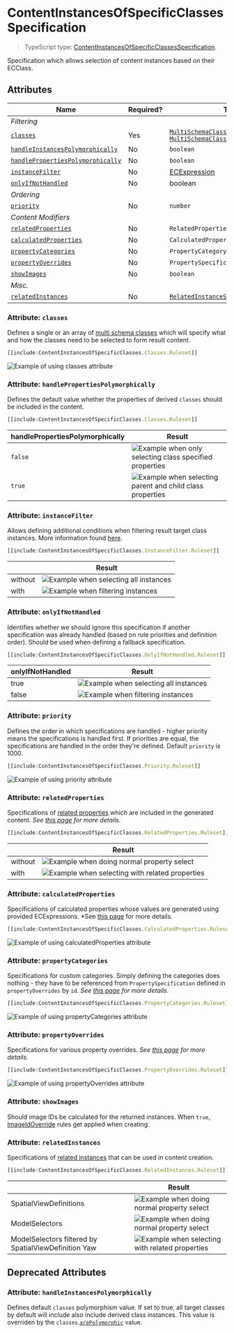 # ContentInstancesOfSpecificClasses Specification

> TypeScript type: [ContentInstancesOfSpecificClassesSpecification]($presentation-common).

Specification which allows selection of content instances based on their ECClass.

## Attributes

| Name                              | Required? | Type                                                                                                                         | Default |
| --------------------------------- | --------- | ---------------------------------------------------------------------------------------------------------------------------- | ------- |
| *Filtering*                       |
| [`classes`](#attribute-classes)                         | Yes       | [`MultiSchemaClassesSpecification \| MultiSchemaClassesSpecification[]`](../Common-Rules/MultiSchemaClassesSpecification.md) | `[]`    |
| [`handleInstancesPolymorphically`](#attribute-handleinstancespolymorphically)  | No        | `boolean`                                                                                                                    | `false` |
| [`handlePropertiesPolymorphically`](#attribute-handlepropertiespolymorphically) | No        | `boolean`                                                                                                                    | `false` |
| [`instanceFilter`](#attribute-instancefilter)                  | No        | [ECExpression](./ECExpressions.md#instance-filter)                                                                           | `""`    |
| [`onlyIfNotHandled`](#attribute-onlyifnothandled)                | No        | boolean                                                                                                                      | `false` |
| *Ordering*                        |
| [`priority`](#attribute-priority)                        | No        | `number`                                                                                                                     | `1000`  |
| *Content Modifiers*               |
| [`relatedProperties`](#attribute-relatedproperties)               | No        | `RelatedPropertiesSpecification[]`                                                                                           | `[]`    |
| [`calculatedProperties`](#attribute-calculatedproperties)            | No        | `CalculatedPropertiesSpecification[]`                                                                                        | `[]`    |
| [`propertyCategories`](#attribute-propertycategories)              | No        | `PropertyCategorySpecification[]`                                                                                            | `[]`    |
| [`propertyOverrides`](#attribute-propertyoverrides)               | No        | `PropertySpecification[]`                                                                                                    | `[]`    |
| [`showImages`](#attribute-showimages)                      | No        | `boolean`                                                                                                                    | `false` |
| *Misc.*                           |
| [`relatedInstances`](#attribute-relatedinstances)                | No        | [`RelatedInstanceSpecification[]`](../Common-Rules/RelatedInstanceSpecification.md)                                          | `[]`    |

### Attribute: `classes`

Defines a single or an array of [multi schema classes](../Common-Rules/MultiSchemaClassesSpecification.md) which will specify what and how the classes need to be selected to form result content.

```ts
[[include:ContentInstancesOfSpecificClasses.Classes.Ruleset]]
```

![Example of using classes attribute](./media/contentInstancesOfSpecificClasses-with-classes-attribute.png)

### Attribute: `handlePropertiesPolymorphically`

Defines the default value whether the properties of derived `classes` should be included in the content.

```ts
[[include:ContentInstancesOfSpecificClasses.Classes.Ruleset]]
```

  | handlePropertiesPolymorphically | Result                                                                                                                                      |
  | ------------------------------- | ------------------------------------------------------------------------------------------------------------------------------------------- |
  | `false`  | ![Example when only selecting class specified properties](./media/contentInstancesOfSpecificClasses-with-handlePropertiesPolymorphically-attribute-1.png) |
  | `true`    | ![Example when selecting parent and child class properties](./media/contentInstancesOfSpecificClasses-with-handlePropertiesPolymorphically-attribute-2.png)     |

### Attribute: `instanceFilter`

Allows defining additional conditions when filtering result target class instances. More information found [here](./ECExpressions.md#instance-filter).

```ts
[[include:ContentInstancesOfSpecificClasses.InstanceFilter.Ruleset]]
```

  |  | Result                                                                                                                                      |
  | ------------------------------- | ------------------------------------------------------------------------------------------------------------------------------------------- |
  | without  | ![Example when selecting all instances](./media/contentInstancesOfSpecificClasses-with-instanceFilter-attribute-1.png) |
  | with    | ![Example when filtering instances](./media/contentInstancesOfSpecificClasses-with-instanceFilter-attribute-2.png)     |

### Attribute: `onlyIfNotHandled`

Identifies whether we should ignore this specification if another specification was already handled (based on rule priorities and definition order). Should be used when defining a fallback specification.

```ts
[[include:ContentInstancesOfSpecificClasses.OnlyIfNotHandled.Ruleset]]
```

  | onlyIfNotHandled | Result                                                                                                                                      |
  | ------------------------------- | ------------------------------------------------------------------------------------------------------------------------------------------- |
  | true  | ![Example when selecting all instances](./media/contentInstancesOfSpecificClasses-with-onlyIfNotHandled-attribute-1.png) |
  | false    | ![Example when filtering instances](./media/contentInstancesOfSpecificClasses-with-onlyIfNotHandled-attribute-2.png)     |

### Attribute: `priority`

Defines the order in which specifications are handled - higher priority means the specifications is handled first. If priorities are equal, the specifications are handled in the order they're defined. Default `priority` is 1000.

```ts
[[include:ContentInstancesOfSpecificClasses.Priority.Ruleset]]
```

![Example of using priority attribute](./media/contentInstancesOfSpecificClasses-with-priority-attribute.png)

### Attribute: `relatedProperties`

Specifications of [related properties](./Terminology.md#related-properties) which are included in the generated content. *See [this page](./RelatedPropertiesSpecification.md) for more details.*

```ts
[[include:ContentInstancesOfSpecificClasses.RelatedProperties.Ruleset]]
```

  |  | Result                                                                                                                                      |
  | ------------------------------- | ------------------------------------------------------------------------------------------------------------------------------------------- |
  | without  | ![Example when doing normal property select](./media/contentInstancesOfSpecificClasses-with-relatedProperties-attribute-1.png) |
  | with    | ![Example when selecting with related properties](./media/contentInstancesOfSpecificClasses-with-relatedProperties-attribute-2.png)     |

### Attribute: `calculatedProperties`

Specifications of calculated properties whose values are generated using provided ECExpressions. *See [this page](./CalculatedPropertiesSpecification.md) for more details.

```ts
[[include:ContentInstancesOfSpecificClasses.CalculatedProperties.Ruleset]]
```

![Example of using calculatedProperties attribute](./media/contentInstancesOfSpecificClasses-with-calculatedProperties-attribute.png)

### Attribute: `propertyCategories`

Specifications for custom categories. Simply defining the categories does nothing - they have to be referenced from `PropertySpecification` defined in `propertyOverrides` by `id`. *See [this page](./PropertyCategorySpecification.md) for more details.*

```ts
[[include:ContentInstancesOfSpecificClasses.PropertyCategories.Ruleset]]
```

![Example of using propertyCategories attribute](./media/contentInstancesOfSpecificClasses-with-propertyCategories-attribute.png)

### Attribute: `propertyOverrides`

Specifications for various property overrides. *See [this page](./PropertySpecification.md) for more details.*

```ts
[[include:ContentInstancesOfSpecificClasses.PropertyOverrides.Ruleset]]
```

![Example of using propertyOverrides attribute](./media/contentInstancesOfSpecificClasses-with-propertyOverrides-attribute.png)

### Attribute: `showImages`

Should image IDs be calculated for the returned instances. When `true`, [ImageIdOverride](../customization/ImageIdOverride.md) rules get applied when creating.

### Attribute: `relatedInstances`

Specifications of [related instances](../Common-Rules/RelatedInstanceSpecification.md) that can be used in content creation.

```ts
[[include:ContentInstancesOfSpecificClasses.RelatedInstances.Ruleset]]
```

  |  | Result                                                                                                                                      |
  | ------------------------------- | ------------------------------------------------------------------------------------------------------------------------------------------- |
  | SpatialViewDefinitions  | ![Example when doing normal property select](./media/contentInstancesOfSpecificClasses-with-relatedInstances-attribute-3.png) |
  | ModelSelectors  | ![Example when doing normal property select](./media/contentInstancesOfSpecificClasses-with-relatedInstances-attribute-2.png) |
  | ModelSelectors filtered by SpatialViewDefinition Yaw    | ![Example when selecting with related properties](./media/contentInstancesOfSpecificClasses-with-relatedInstances-attribute-1.png)     |

## Deprecated Attributes

### Attribute: `handleInstancesPolymorphically`

Defines default `classes` polymorphism value. If set to true, all target classes by default will include also include derived class instances. This value is overriden by the `classes`.[`arePolymorphic`](../Common-Rules/MultiSchemaClassesSpecification.md#attritue-arepolymorphic) value.
